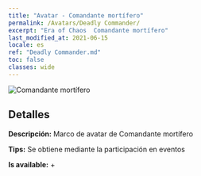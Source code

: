 ```yaml
---
title: "Avatar - Comandante mortífero"
permalink: /Avatars/Deadly Commander/
excerpt: "Era of Chaos  Comandante mortífero"
last_modified_at: 2021-06-15
locale: es
ref: "Deadly Commander.md"
toc: false
classes: wide
---
```

 ![Comandante mortífero](/images/a/avatarFrame_21.png)

## Detalles

 **Descripción:** Marco de avatar de Comandante mortífero 

 **Tips:** Se obtiene mediante la participación en eventos 

 **Is available:**  + 

